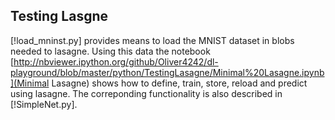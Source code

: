 ## Testing Lasgne

[!load_mninst.py] provides means to load the MNIST dataset in blobs needed to lasagne.
Using this data the notebook [http://nbviewer.ipython.org/github/Oliver4242/dl-playground/blob/master/python/TestingLasagne/Minimal%20Lasagne.ipynb](Minimal Lasagne) 
shows how to define, train, store, reload and predict using lasagne. The correponding functionality is also described in
[!SimpleNet.py].